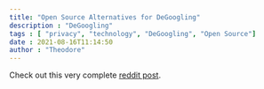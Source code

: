 ```yaml
---
title: "Open Source Alternatives for DeGoogling" 
description : "DeGoogling" 
tags : [ "privacy", "technology", "DeGoogling", "Open Source"]
date : 2021-08-16T11:14:50
author : "Theodore" 
---
```


Check out this very complete [reddit post](https://www.reddit.com/r/degoogle/comments/pjligx/open_source_alternatives_for_degoogling/).
